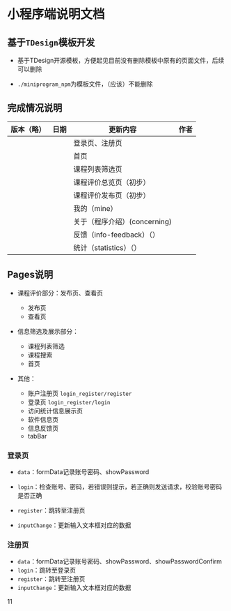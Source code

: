 # 小程序端说明文档

## 基于`TDesign`模板开发

- 基于TDesign开源模板，方便起见目前没有删除模板中原有的页面文件，后续可以删除

- `./miniprogram_npm`为模板文件，（应该）不能删除

## 完成情况说明

| 版本（略） | 日期 | 更新内容                     | 作者 |
| ---------- | ---- | ---------------------------- | ---- |
|            |      | 登录页、注册页               |      |
|            |      | 首页                         |      |
|            |      | 课程列表筛选页               |      |
|            |      | 课程评价总览页（初步）       |      |
|            |      | 课程评价发布页（初步）       |      |
|            |      | 我的（mine）                 |      |
|            |      | 关于（程序介绍）(concerning) |      |
|            |      | 反馈（info-feedback）（）    |      |
|            |      | 统计（statistics）（）       |      |



## Pages说明

- 课程评价部分：发布页、查看页
  - 发布页
  - 查看页

- 信息筛选及展示部分：
  - 课程列表筛选
  - 课程搜索
  - 首页

- 其他：
  - 账户注册页 `login_register/register`
  - 登录页 `login_register/login`
  - 访问统计信息展示页
  - 软件信息页
  - 信息反馈页
  - tabBar

### 登录页

- `data`：formData记录账号密码、showPassword

- `login`：检查账号、密码，若错误则提示，若正确则发送请求，校验账号密码是否正确
- `register`：跳转至注册页
- `inputChange`：更新输入文本框对应的数据

### 注册页

- `data`：formData记录账号密码、showPassword、showPasswordConfirm
- `login`：跳转至登录页
- `register`：跳转至注册页
- `inputChange`：更新输入文本框对应的数据



11

